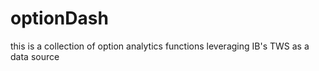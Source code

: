 # optionDash
this is a collection of option analytics functions leveraging IB's TWS as a data source
